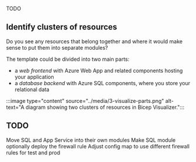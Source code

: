 TODO

## Identify clusters of resources

Do you see any resources that belong together and where it would make sense to put them into separate modules?

The template could be divided into two main parts:

- a _web frontend_ with Azure Web App and related components hosting your application
- a _database backend_ with Azure SQL components, where you store your relational data

:::image type="content" source="../media/3-visualize-parts.png" alt-text="A diagram showing two clusters of resources in Bicep Visualizer.":::

## TODO
Move SQL and App Service into their own modules
Make SQL module optionally deploy the firewall rule
Adjust config map to use different firewall rules for test and prod
